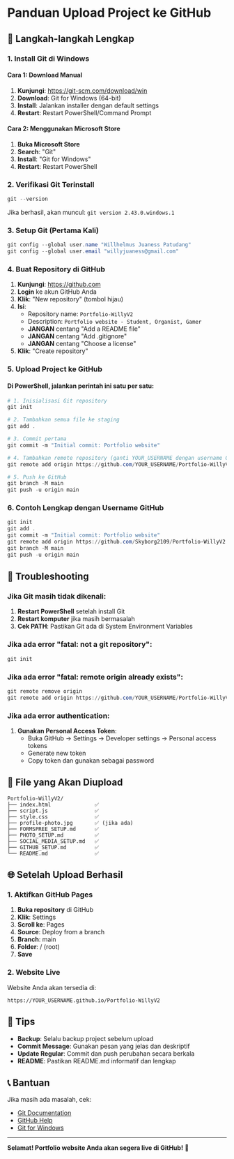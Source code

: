 # Panduan Upload Project ke GitHub

## 🚀 Langkah-langkah Lengkap

### 1. Install Git di Windows

#### Cara 1: Download Manual
1. **Kunjungi**: https://git-scm.com/download/win
2. **Download**: Git for Windows (64-bit)
3. **Install**: Jalankan installer dengan default settings
4. **Restart**: Restart PowerShell/Command Prompt

#### Cara 2: Menggunakan Microsoft Store
1. **Buka Microsoft Store**
2. **Search**: "Git"
3. **Install**: "Git for Windows"
4. **Restart**: Restart PowerShell

### 2. Verifikasi Git Terinstall
```powershell
git --version
```
Jika berhasil, akan muncul: `git version 2.43.0.windows.1`

### 3. Setup Git (Pertama Kali)
```powershell
git config --global user.name "Willhelmus Juaness Patudang"
git config --global user.email "willyjuaness@gmail.com"
```

### 4. Buat Repository di GitHub
1. **Kunjungi**: https://github.com
2. **Login** ke akun GitHub Anda
3. **Klik**: "New repository" (tombol hijau)
4. **Isi**:
   - Repository name: `Portfolio-WillyV2`
   - Description: `Portfolio website - Student, Organist, Gamer`
   - **JANGAN** centang "Add a README file"
   - **JANGAN** centang "Add .gitignore"
   - **JANGAN** centang "Choose a license"
5. **Klik**: "Create repository"

### 5. Upload Project ke GitHub

#### Di PowerShell, jalankan perintah ini satu per satu:

```powershell
# 1. Inisialisasi Git repository
git init

# 2. Tambahkan semua file ke staging
git add .

# 3. Commit pertama
git commit -m "Initial commit: Portfolio website"

# 4. Tambahkan remote repository (ganti YOUR_USERNAME dengan username GitHub Anda)
git remote add origin https://github.com/YOUR_USERNAME/Portfolio-WillyV2.git

# 5. Push ke GitHub
git branch -M main
git push -u origin main
```

### 6. Contoh Lengkap dengan Username GitHub
```powershell
git init
git add .
git commit -m "Initial commit: Portfolio website"
git remote add origin https://github.com/Skyborg2109/Portfolio-WillyV2.git
git branch -M main
git push -u origin main
```

## 🔧 Troubleshooting

### Jika Git masih tidak dikenali:
1. **Restart PowerShell** setelah install Git
2. **Restart komputer** jika masih bermasalah
3. **Cek PATH**: Pastikan Git ada di System Environment Variables

### Jika ada error "fatal: not a git repository":
```powershell
git init
```

### Jika ada error "fatal: remote origin already exists":
```powershell
git remote remove origin
git remote add origin https://github.com/YOUR_USERNAME/Portfolio-WillyV2.git
```

### Jika ada error authentication:
1. **Gunakan Personal Access Token**:
   - Buka GitHub → Settings → Developer settings → Personal access tokens
   - Generate new token
   - Copy token dan gunakan sebagai password

## 📁 File yang Akan Diupload
```
Portfolio-WillyV2/
├── index.html              ✅
├── script.js               ✅
├── style.css               ✅
├── profile-photo.jpg       ✅ (jika ada)
├── FORMSPREE_SETUP.md      ✅
├── PHOTO_SETUP.md          ✅
├── SOCIAL_MEDIA_SETUP.md   ✅
├── GITHUB_SETUP.md         ✅
└── README.md               ✅
```

## 🌐 Setelah Upload Berhasil

### 1. Aktifkan GitHub Pages
1. **Buka repository** di GitHub
2. **Klik**: Settings
3. **Scroll ke**: Pages
4. **Source**: Deploy from a branch
5. **Branch**: main
6. **Folder**: / (root)
7. **Save**

### 2. Website Live
Website Anda akan tersedia di:
```
https://YOUR_USERNAME.github.io/Portfolio-WillyV2
```

## 🎯 Tips
- **Backup**: Selalu backup project sebelum upload
- **Commit Message**: Gunakan pesan yang jelas dan deskriptif
- **Update Regular**: Commit dan push perubahan secara berkala
- **README**: Pastikan README.md informatif dan lengkap

## 📞 Bantuan
Jika masih ada masalah, cek:
- [Git Documentation](https://git-scm.com/doc)
- [GitHub Help](https://help.github.com/)
- [Git for Windows](https://gitforwindows.org/)

---
**Selamat! Portfolio website Anda akan segera live di GitHub!** 🚀

